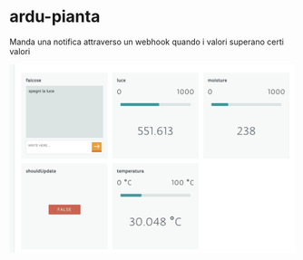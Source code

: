 # ardu-pianta

Manda una notifica attraverso un webhook quando i valori superano certi valori


![alt text](https://github.com/ilbonte/ardu-pianta/blob/master/dash.png)
